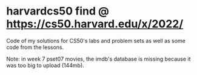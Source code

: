 # harvardcs50 find @ https://cs50.harvard.edu/x/2022/
Code of my solutions for CS50's labs and problem sets as well as some code from the lessons.

Note: in week 7 pset07 movies, the imdb's database is missing because it was too big to upload (144mb).
